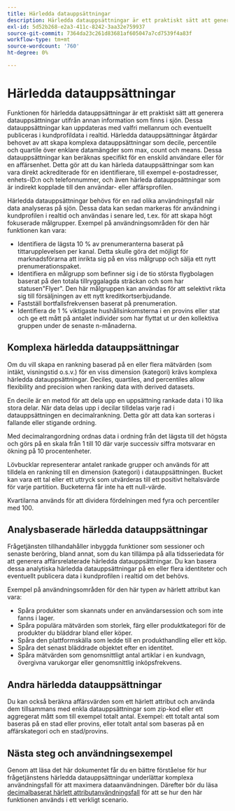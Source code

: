 ```yaml
---
title: Härledda datauppsättningar
description: Härledda datauppsättningar är ett praktiskt sätt att generera datauppsättningar som du kan uppdatera vid valfri tidpunkt och som kan publiceras i kundprofildata i realtid. Det här dokumentet innehåller en översikt över hur du använder frågetjänsten för att skapa härledda datauppsättningar som kan användas med dina profildata.
exl-id: 5d52b268-e2a3-411c-8242-3aa32e759937
source-git-commit: 7364da23c261d83681af605047a7cd7539f4a83f
workflow-type: tm+mt
source-wordcount: '760'
ht-degree: 0%

---
```


# Härledda datauppsättningar

Funktionen för härledda datauppsättningar är ett praktiskt sätt att generera datauppsättningar utifrån annan information som finns i sjön. Dessa datauppsättningar kan uppdateras med valfri mellanrum och eventuellt publiceras i kundprofildata i realtid. Härledda datauppsättningar åtgärdar behovet av att skapa komplexa datauppsättningar som decile, percentile och quartile över enklare datamängder som max, count och means. Dessa datauppsättningar kan beräknas specifikt för en enskild användare eller för en affärsenhet. Detta gör att du kan härleda datauppsättningar som kan vara direkt ackrediterade för en identifierare, till exempel e-postadresser, enhets-ID:n och telefonnummer, och även härleda datauppsättningar som är indirekt kopplade till den användar- eller affärsprofilen.

Härledda datauppsättningar behövs för en rad olika användningsfall när data analyseras på sjön. Dessa data kan sedan markeras för användning i kundprofilen i realtid och användas i senare led, t.ex. för att skapa högt fokuserade målgrupper. Exempel på användningsområden för den här funktionen kan vara:

* Identifiera de lägsta 10 % av prenumeranterna baserat på tittarupplevelsen per kanal. Detta skulle göra det möjligt för marknadsförarna att inrikta sig på en viss målgrupp och sälja ett nytt prenumerationspaket.
* Identifiera en målgrupp som befinner sig i de tio största flygbolagen baserat på den totala tillryggalagda sträckan och som har statusen&quot;Flyer&quot;. Den här målgruppen kan användas för att selektivt rikta sig till försäljningen av ett nytt kreditkortserbjudande.
* Fastställ bortfallsfrekvensen baserat på prenumeration.
* Identifiera de 1 % viktigaste hushållsinkomsterna i en provins eller stat och ge ett mått på antalet individer som har flyttat ut ur den kollektiva gruppen under de senaste n-månaderna.

## Komplexa härledda datauppsättningar

Om du vill skapa en rankning baserad på en eller flera mätvärden (som intäkt, visningstid o.s.v.) för en viss dimension (kategori) krävs komplexa härledda datauppsättningar. Deciles, quartiles, and percentiles allow flexibility and precision when ranking data with derived datasets.

En decile är en metod för att dela upp en uppsättning rankade data i 10 lika stora delar. När data delas upp i decilar tilldelas varje rad i datauppsättningen en decimalrankning. Detta gör att data kan sorteras i fallande eller stigande ordning.

Med decimalrangordning ordnas data i ordning från det lägsta till det högsta och görs på en skala från 1 till 10 där varje successiv siffra motsvarar en ökning på 10 procentenheter.

Lövbucklar representerar antalet rankade grupper och används för att tilldela en rankning till en dimension (kategori) i datauppsättningen. Bucket kan vara ett tal eller ett uttryck som utvärderas till ett positivt heltalsvärde för varje partition. Bucketerna får inte ha ett null-värde.

Kvartilarna används för att dividera fördelningen med fyra och percentiler med 100.

## Analysbaserade härledda datauppsättningar

Frågetjänsten tillhandahåller inbyggda funktioner som sessioner och senaste beröring, bland annat, som du kan tillämpa på alla tidsseriedata för att generera affärsrelaterade härledda datauppsättningar. Du kan basera dessa analytiska härledda datauppsättningar på en eller flera identiteter och eventuellt publicera data i kundprofilen i realtid om det behövs.

Exempel på användningsområden för den här typen av härlett attribut kan vara:

* Spåra produkter som skannats under en användarsession och som inte fanns i lager.
* Spåra populära mätvärden som storlek, färg eller produktkategori för de produkter du bläddrar bland eller köper.
* Spåra den plattformskälla som ledde till en produkthandling eller ett köp.
* Spåra det senast bläddrade objektet efter en identitet.
* Spåra mätvärden som genomsnittligt antal artiklar i en kundvagn, övergivna varukorgar eller genomsnittlig inköpsfrekvens.

## Andra härledda datauppsättningar

Du kan också beräkna affärsvärden som ett härlett attribut och använda dem tillsammans med enkla datauppsättningar som zip-kod eller ett aggregerat mått som till exempel totalt antal. Exempel: ett totalt antal som baseras på en stad eller provins, eller totalt antal som baseras på en affärskategori och en stad/provins.

## Nästa steg och användningsexempel

Genom att läsa det här dokumentet får du en bättre förståelse för hur frågetjänstens härledda datauppsättningar underlättar komplexa användningsfall för att maximera dataanvändningen. Därefter bör du läsa [decimalbaserat härlett attributanvändningsfall](../../use-cases/deciles-use-case.md) för att se hur den här funktionen används i ett verkligt scenario.
